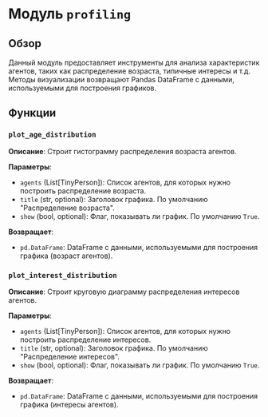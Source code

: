 # Модуль `profiling`

## Обзор

Данный модуль предоставляет инструменты для анализа характеристик агентов, таких как распределение возраста, типичные интересы и т.д.  Методы визуализации возвращают Pandas DataFrame с данными, используемыми для построения графиков.

## Функции

### `plot_age_distribution`

**Описание**: Строит гистограмму распределения возраста агентов.

**Параметры**:
- `agents` (List[TinyPerson]): Список агентов, для которых нужно построить распределение возраста.
- `title` (str, optional): Заголовок графика. По умолчанию "Распределение возраста".
- `show` (bool, optional): Флаг, показывать ли график. По умолчанию `True`.

**Возвращает**:
- `pd.DataFrame`: DataFrame с данными, используемыми для построения графика (возраст агентов).

### `plot_interest_distribution`

**Описание**: Строит круговую диаграмму распределения интересов агентов.

**Параметры**:
- `agents` (List[TinyPerson]): Список агентов, для которых нужно построить распределение интересов.
- `title` (str, optional): Заголовок графика. По умолчанию "Распределение интересов".
- `show` (bool, optional): Флаг, показывать ли график. По умолчанию `True`.

**Возвращает**:
- `pd.DataFrame`: DataFrame с данными, используемыми для построения графика (интересы агентов).